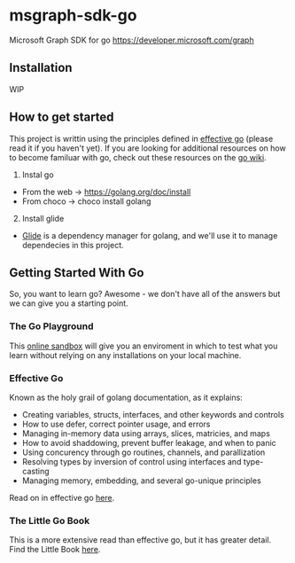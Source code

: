 # msgraph-sdk-go
Microsoft Graph SDK for go https://developer.microsoft.com/graph

## Installation

WIP

## How to get started
This project is writtin using the principles defined in [effective go](https://golang.org/doc/effective_go.html) (please read it if you haven't yet). If you are looking for additional resources on how to become familuar with go, check out these resources on the [go wiki](https://github.com/golang/go/wiki/Learn).
1. Instal go
  * From the web -> https://golang.org/doc/install
  * From choco -> choco install golang
2. Install glide
  * [Glide](https://github.com/Masterminds/glide) is a dependency manager for golang, and we'll use it to manage dependecies in this project.

## Getting Started With Go
So, you want to learn go? Awesome - we don't have all of the answers but we can give you a starting point.

### The Go Playground
This [online sandbox](https://play.golang.org) will give you an enviroment in which to test what you learn without relying on any installations on your local machine. 

### Effective Go
Known as the holy grail of golang documentation, as it explains:
* Creating variables, structs, interfaces, and other keywords and controls 
* How to use defer, correct pointer usage, and errors
* Managing in-memory data using arrays, slices, matricies, and maps
* How to avoid shaddowing, prevent buffer leakage, and when to panic
* Using concurency through go routines, channels, and parallization
* Resolving types by inversion of control using interfaces and type-casting
* Managing memory, embedding, and several go-unique principles

Read on in effective go [here](https://golang.org/doc/effective_go.html).

### The Little Go Book
This is a more extensive read than effective go, but it has greater detail. Find the Little Book [here](https://www.openmymind.net/assets/go/go.pdf).